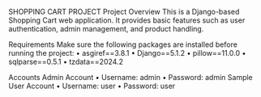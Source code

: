 SHOPPING CART PROJECT
Project Overview
This is a Django-based Shopping Cart web application. It provides basic features such as user authentication, admin management, and product handling.

Requirements
Make sure the following packages are installed before running the project:
•	asgiref==3.8.1
•	Django==5.1.2
•	pillow==11.0.0
•	sqlparse==0.5.1
•	tzdata==2024.2

 Accounts
Admin Account
•	Username: admin
•	Password: admin
Sample User Account
•	Username: user
•	Password: user
